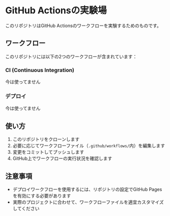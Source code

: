# GitHub Actionsの実験場

このリポジトリはGitHub Actionsのワークフローを実験するためのものです。

## ワークフロー

このリポジトリには以下の2つのワークフローが含まれています：

### CI (Continuous Integration)

今は使ってません


### デプロイ

今は使ってません

## 使い方

1. このリポジトリをクローンします
2. 必要に応じてワークフローファイル（`.github/workflows/`内）を編集します
3. 変更をコミットしてプッシュします
4. GitHub上でワークフローの実行状況を確認します

## 注意事項

- デプロイワークフローを使用するには、リポジトリの設定でGitHub Pagesを有効にする必要があります
- 実際のプロジェクトに合わせて、ワークフローファイルを適宜カスタマイズしてください 